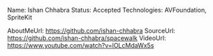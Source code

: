 Name: Ishan Chhabra
Status: Accepted
Technologies: AVFoundation, SpriteKit

AboutMeUrl: https://github.com/ishan-chhabra
SourceUrl: https://github.com/ishan-chhabra/spacewalk
VideoUrl: https://www.youtube.com/watch?v=lOLcMdaWx5s

<!---
EXAMPLE
Name: John Appleseed
Status: Submitted <or> Winner <or> Distinguished <or> Rejected
Technologies: SwiftUI, RealityKit, CoreGraphic

AboutMeUrl: https://linkedin.com/in/johnappleseed
SourceUrl: https://github.com/johnappleseed/wwdc2025
VideoUrl: https://youtu.be/ABCDE123456
-->
